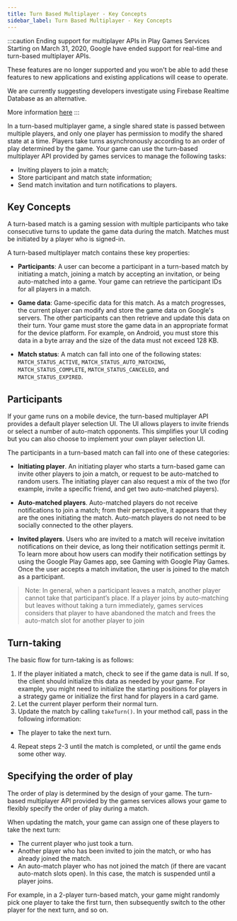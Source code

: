 ```yaml
---
title: Turn Based Multiplayer - Key Concepts
sidebar_label: Turn Based Multiplayer - Key Concepts
---
```



:::caution Ending support for multiplayer APIs in Play Games Services 
Starting on March 31, 2020, Google have ended support for real-time and turn-based multiplayer APIs. 

These features are no longer supported and you won't be able to add these features to new applications and existing applications will cease to operate.

We are currently suggesting developers investigate using Firebase Realtime Database as an alternative. 

More information [here](https://support.google.com/googleplay/android-developer/answer/9469745)
:::


In a turn-based multiplayer game, a single shared state is passed between multiple players, 
and only one player has permission to modify the shared state at a time. Players take turns 
asynchronously according to an order of play determined by the game. Your game can use the 
turn-based multiplayer API provided by games services to manage the following tasks:

- Inviting players to join a match;
- Store participant and match state information;
- Send match invitation and turn notifications to players.


## Key Concepts

A turn-based match is a gaming session with multiple participants who take consecutive turns to update the game data during the match. 
Matches must be initiated by a player who is signed-in.

A turn-based multiplayer match contains these key properties:

- **Participants**: A user can become a participant in a turn-based match by initiating a match, joining a match by accepting an invitation, or being auto-matched into a game. Your game can retrieve the participant IDs for all players in a match.

- **Game data**: Game-specific data for this match. As a match progresses, the current player can modify and store the game data on Google's servers. The other participants can then retrieve and update this data on their turn. Your game must store the game data in an appropriate format for the device platform. For example, on Android, you must store this data in a byte array and the size of the data must not exceed 128 KB.

- **Match status**: A match can fall into one of the following states: `MATCH_STATUS_ACTIVE`, `MATCH_STATUS_AUTO_MATCHING`, `MATCH_STATUS_COMPLETE`, `MATCH_STATUS_CANCELED`, and `MATCH_STATUS_EXPIRED`.



## Participants

If your game runs on a mobile device, the turn-based multiplayer API provides a default player selection UI. The UI allows players to invite friends or select a number of auto-match opponents. This simplifies your UI coding but you can also choose to implement your own player selection UI.

The participants in a turn-based match can fall into one of these categories:

- **Initiating player**. An initiating player who starts a turn-based game can invite other players to join a match, or request to be auto-matched to random users. The initiating player can also request a mix of the two (for example, invite a specific friend, and get two auto-matched players).

- **Auto-matched players**. Auto-matched players do not receive notifications to join a match; from their perspective, it appears that they are the ones initiating the match. Auto-match players do not need to be socially connected to the other players.

- **Invited players**. Users who are invited to a match will receive invitation notifications on their device, as long their notification settings permit it. To learn more about how users can modify their notification settings by using the Google Play Games app, see Gaming with Google Play Games. Once the user accepts a match invitation, the user is joined to the match as a participant.

>
> Note: In general, when a participant leaves a match, another player cannot take that participant’s place. If a player joins by auto-matching but leaves without taking a turn immediately, games services considers that player to have abandoned the match and frees the auto-match slot for another player to join
>



## Turn-taking

The basic flow for turn-taking is as follows:

1. If the player initiated a match, check to see if the game data is null. If so, the client should initialize this data as needed by your game. For example, you might need to initialize the starting positions for players in a strategy game or initialize the first hand for players in a card game.
2. Let the current player perform their normal turn.
3. Update the match by calling `takeTurn()`. In your method call, pass in the following information:
  - The player to take the next turn.
4. Repeat steps 2-3 until the match is completed, or until the game ends some other way.


## Specifying the order of play

The order of play is determined by the design of your game. The turn-based multiplayer API provided by the games services allows your game to flexibly specify the order of play during a match.

When updating the match, your game can assign one of these players to take the next turn:

- The current player who just took a turn.
- Another player who has been invited to join the match, or who has already joined the match.
- An auto-match player who has not joined the match (if there are vacant auto-match slots open). In this case, the match is suspended until a player joins.

For example, in a 2-player turn-based match, your game might randomly pick one player to take the first turn, then subsequently switch to the other player for the next turn, and so on.


